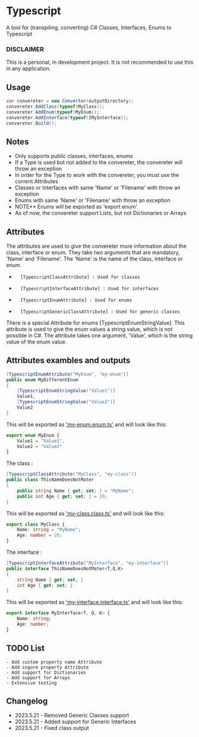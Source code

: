 # Typescript
A tool for (transpiling, converting)  C# Classes, Interfaces, Enums to Typescript

### DISCLAIMER
This is a personal, in development project. It is not recommended to use this in any application.
## Usage
```csharp
var convereter = new Converter(outputDirectory);
convereter.AddClass(typeof(MyClass));
convereter.AddEnum(typeof(MyEnum));
convereter.AddInterface(typeof(IMyInterface));
convereter.Build();
```

## Notes 
- Only supports public classes, interfaces, enums
- If a Type is used but not added to the  convereter, the convereter will throw an exception
- In order for the Type to work with the convereter, you must use the corrent Attributes
- Classes or Interfaces with same 'Name' or 'Filename' with throw an exception
- Enums with same 'Name' or 'Filename' with throw an exception
- NOTE** Enums will be exported as 'export enum'
- As of now, the convereter support Lists, but not Dictionaries or Arrays
## Attributes
The attributes are used to give the convereter more information about the class, interface or enum.
They take two arguments that are mandatory, 'Name' and 'Filename'. The 'Name' is the name of the class, interface or enum. 

-		[TypescriptClassAttribute] : Used for classes
-		[TypescriptInterfaceAttribute] : Used for interfaces
-		[TypescriptEnumAttribute] : Used for enums
-		[TypescriptGenericClassAttribute] : Used for generic classes

There is a special Attribute for enums [TypescriptEnumStringValue].
This attribute is used to give the enum values a string value, which is not possible in C#.
The attribute takes one argument, 'Value', which is the string value of the enum value.

## Attributes exambles and outputs 

```csharp
[TypescriptEnumAttribute("MyEnum", "my-enum")]
public enum MyDifferentEnum
{
	[TypescriptEnumStringValue("Value1")]
	Value1,
	[TypescriptEnumStringValue("Value2")]
	Value2
}
```

This will be exported as <u>'my-enum.enum.ts'</u> and will look like this:
```typescript
export enum MyEnum {
	Value1 = "Value1",
	Value2 = "Value2"
}
```

The class : 
```csharp
[TypescriptClassAttribute("MyClass", "my-class")]
public class ThisNameDoesNotMater
{
	public string Name { get; set; } = "MyName";
	public int Age { get; set; } = 20;
}
```

This will be exported as <u>'my-class.class.ts'</u> and will look like this:
```typescript
export class MyClass {
	Name: string = "MyName";
	Age: number = 20;
}
```

The interface : 
```csharp
[TypescriptInterfaceAttribute("MyInterface", "my-interface")]
public interface ThisNameDoesNotMater<T,Q,K>
{
	string Name { get; set; }
	int Age { get; set; }
}
```

This will be exported as <u>'my-interface.interface.ts'</u> and will look like this:
```typescript
export interface MyInterface<T, Q, K> {
	Name: string;
	Age: number;
}
```

## TODO List
	- Add custom property name Attribute
	- Add ingore property Attribute 
	- Add support for Dictionaries
	- Add support for Arrays
	- Extensive testing

## Changelog
* 2023.5.21 - Removed Generic Classes support
* 2023.5.21 - Added support for Generic Interfaces* 2023.5.21 - Fixed class output
